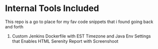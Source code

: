 # Internal Tools Included
This repo is a go to place for my fav code snippets that i found going back and forth
1. Custom Jenkins Dockerfile with EST Timezone and Java Env Settings that Enables HTML Serenity Report with Screenshoot
